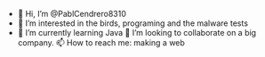 - 👋 Hi, I’m @PablCendrero8310
- 👀 I’m interested in the birds, programing and the malware tests
- 🌱 I’m currently learning Java
 💞️ I’m looking to collaborate on a big company.
 📫 How to reach me: making a web

<!---
PablCendrero8310/PablCendrero8310 is a ✨ special ✨ repository because its `README.md` (this file) appears on your GitHub profile.
You can click the Preview link to take a look at your changes.
--->
